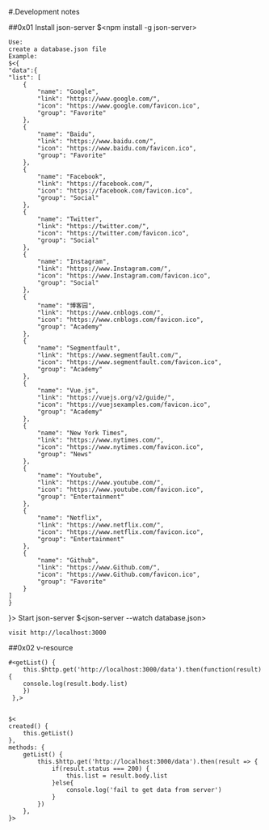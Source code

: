 #.Development notes

##0x01
	Install json-server
	$<npm install -g json-server>

	Use:
	create a database.json file
	Example:
	$<{
	"data":{
	"list": [	
		{
			"name": "Google",
			"link": "https://www.google.com/",
			"icon": "https://www.google.com/favicon.ico",
			"group": "Favorite"
		},
		{
			"name": "Baidu",
			"link": "https://www.baidu.com/",
			"icon": "https://www.baidu.com/favicon.ico",
			"group": "Favorite"
		},
		{
			"name": "Facebook",
			"link": "https://facebook.com/",
			"icon": "https://facebook.com/favicon.ico",
			"group": "Social"
		},
		{
			"name": "Twitter",
			"link": "https://twitter.com/",
			"icon": "https://twitter.com/favicon.ico",
			"group": "Social"
		},
		{
			"name": "Instagram",
			"link": "https://www.Instagram.com/",
			"icon": "https://www.Instagram.com/favicon.ico",
			"group": "Social"
		},
		{
			"name": "博客园",
			"link": "https://www.cnblogs.com/",
			"icon": "https://www.cnblogs.com/favicon.ico",
			"group": "Academy"
		},
		{
			"name": "Segmentfault",
			"link": "https://www.segmentfault.com/",
			"icon": "https://www.segmentfault.com/favicon.ico",
			"group": "Academy"
		},
		{
			"name": "Vue.js",
			"link": "https://vuejs.org/v2/guide/",
			"icon": "https://vuejsexamples.com/favicon.ico",
			"group": "Academy"
		},
		{
			"name": "New York Times",
			"link": "https://www.nytimes.com/",
			"icon": "https://www.nytimes.com/favicon.ico",
			"group": "News"
		},
		{
			"name": "Youtube",
			"link": "https://www.youtube.com/",
			"icon": "https://www.youtube.com/favicon.ico",
			"group": "Entertainment"
		},
		{
			"name": "Netflix",
			"link": "https://www.netflix.com/",
			"icon": "https://www.netflix.com/favicon.ico",
			"group": "Entertainment"
		},
		{
			"name": "Github",
			"link": "https://www.Github.com/",
			"icon": "https://www.Github.com/favicon.ico",
			"group": "Favorite"
		}
	]
	}
}>
	Start json-server
	$<json-server --watch database.json>

	visit http://localhost:3000

##0x02
	v-resource

	#<getList() {
	 	this.$http.get('http://localhost:3000/data').then(function(result) {
		console.log(result.body.list)
		})
	 },>


	$<
	created() {
		this.getList()
	},
	methods: {
		getList() {
			this.$http.get('http://localhost:3000/data').then(result => {
				if(result.status === 200) {
					this.list = result.body.list
				}else{
					console.log('fail to get data from server')
				}
			})
		},
	}>